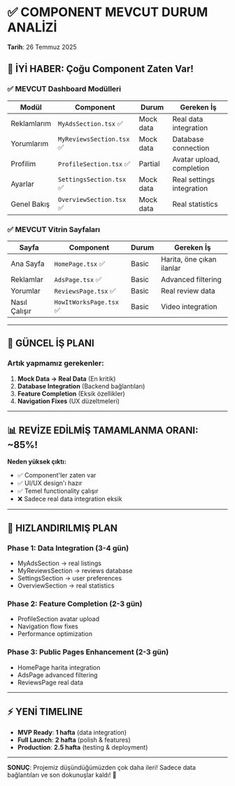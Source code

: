 # ✅ COMPONENT MEVCUT DURUM ANALİZİ
**Tarih**: 26 Temmuz 2025

## 🎯 **İYİ HABER: Çoğu Component Zaten Var!**

### ✅ **MEVCUT Dashboard Modülleri** 
| Modül | Component | Durum | Gereken İş |
|-------|-----------|--------|-------------|
| Reklamlarım | `MyAdsSection.tsx` ✅ | Mock data | Real data integration |
| Yorumlarım | `MyReviewsSection.tsx` ✅ | Mock data | Database connection |
| Profilim | `ProfileSection.tsx` ✅ | Partial | Avatar upload, completion |
| Ayarlar | `SettingsSection.tsx` ✅ | Mock data | Real settings integration |
| Genel Bakış | `OverviewSection.tsx` ✅ | Mock data | Real statistics |

### ✅ **MEVCUT Vitrin Sayfaları**
| Sayfa | Component | Durum | Gereken İş |
|-------|-----------|--------|-------------|
| Ana Sayfa | `HomePage.tsx` ✅ | Basic | Harita, öne çıkan ilanlar |
| Reklamlar | `AdsPage.tsx` ✅ | Basic | Advanced filtering |
| Yorumlar | `ReviewsPage.tsx` ✅ | Basic | Real review data |
| Nasıl Çalışır | `HowItWorksPage.tsx` ✅ | Basic | Video integration |

---

## 🔧 **GÜNCEL İŞ PLANI**

### **Artık yapmamız gerekenler:**

1. **Mock Data → Real Data** (En kritik)
2. **Database Integration** (Backend bağlantıları)
3. **Feature Completion** (Eksik özellikler)
4. **Navigation Fixes** (UX düzeltmeleri)

---

## 📊 **REVİZE EDİLMİŞ TAMAMLANMA ORANI: ~85%!**

**Neden yüksek çıktı:**
- ✅ Component'ler zaten var
- ✅ UI/UX design'ı hazır  
- ✅ Temel functionality çalışır
- ❌ Sadece real data integration eksik

---

## 🚀 **HIZLANDIRILMIŞ PLAN**

### **Phase 1: Data Integration** (3-4 gün)
- MyAdsSection → real listings
- MyReviewsSection → reviews database
- SettingsSection → user preferences
- OverviewSection → real statistics

### **Phase 2: Feature Completion** (2-3 gün)  
- ProfileSection avatar upload
- Navigation flow fixes
- Performance optimization

### **Phase 3: Public Pages Enhancement** (2-3 gün)
- HomePage harita integration
- AdsPage advanced filtering  
- ReviewsPage real data

---

## ⚡ **YENİ TIMELINE**

- **MVP Ready**: **1 hafta** (data integration)
- **Full Launch**: **2 hafta** (polish & features)
- **Production**: **2.5 hafta** (testing & deployment)

---

**SONUÇ**: Projemiz düşündüğümüzden çok daha ileri! Sadece data bağlantıları ve son dokunuşlar kaldı! 🎉
